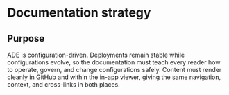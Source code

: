 # Documentation strategy

## Purpose
ADE is configuration-driven. Deployments remain stable while configurations evolve, so the documentation must teach every reader how to operate, govern, and change configurations safely. Content must render cleanly in GitHub and within the in-app viewer, giving the same navigation, context, and cross-links in both places.
